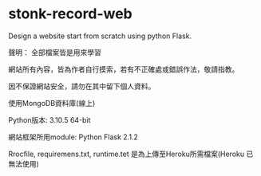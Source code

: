 # stonk-record-web
Design a website start from scratch using python Flask.

聲明：
全部檔案皆是用來學習

網站所有內容，皆為作者自行摸索，若有不正確處或錯誤作法，敬請指教。

因不保證網站安全，請勿在其中留下個人資料。



使用MongoDB資料庫(線上)

Python版本: 3.10.5 64-bit

網站框架所用module: Python Flask 2.1.2



Rrocfile, requiremens.txt, runtime.tet 是為上傳至Heroku所需檔案(Heroku 已無法使用)

